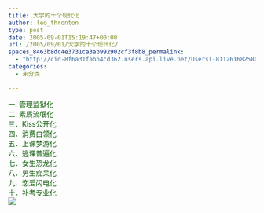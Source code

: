 ```yaml
---
title: 大学的十个现代化
author: leo_thronton
type: post
date: 2005-09-01T15:19:47+00:00
url: /2005/09/01/大学的十个现代化/
spaces_8463b8dc4e3731ca3ab992902cf3f8b8_permalink:
  - "http://cid-8f6a31fabb4cd362.users.api.live.net/Users(-8112616825800567966)/Blogs('8F6A31FABB4CD362!102')/Entries('8F6A31FABB4CD362!207')?authkey=yuBuArwciRo%24"
categories:
  - 未分类

---
```

<div id="msgcns!8F6A31FABB4CD362!207" class="bvMsg">
  <div>
    <font color="#095801">一. 管理监狱化<br />二. 素质流氓化<br />三．Kiss公开化<br />四．消费白领化<br />五．上课梦游化<br />六．逃课普遍化<br />七．女生恐龙化<br />八．男生痴呆化<br />九．恋爱闪电化<br />十．补考专业化</font>
  </div>
  
  <div>
    <img src="/rte/emoticons/smile_tongue.gif" /><a href="http://www.csefx.com/xxgk/"></a>
  </div>
</div>